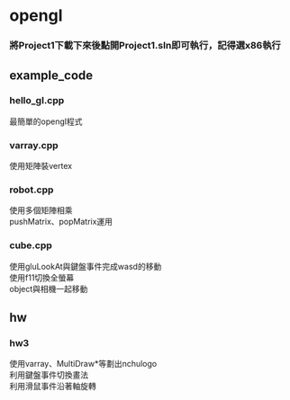 # opengl

### 將Project1下載下來後點開Project1.sln即可執行，記得選x86執行

## example_code
### hello_gl.cpp
最簡單的opengl程式
### varray.cpp
使用矩陣裝vertex
### robot.cpp
使用多個矩陣相乘  
pushMatrix、popMatrix運用
### cube.cpp
使用gluLookAt與鍵盤事件完成wasd的移動  
使用f11切換全螢幕  
object與相機一起移動  

## hw
### hw3
使用varray、MultiDraw*等劃出nchulogo  
利用鍵盤事件切換畫法  
利用滑鼠事件沿著軸旋轉  


